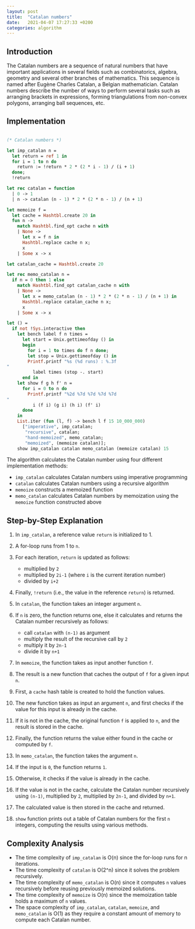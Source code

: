 ```yaml
---
layout: post
title:  "Catalan numbers"
date:   2021-04-07 17:27:33 +0200
categories: algorithm
---
```


## Introduction
The Catalan numbers are a sequence of natural numbers that have important applications in several fields such as combinatorics, algebra, geometry and several other branches of mathematics. This sequence is named after Eugène Charles Catalan, a Belgian mathematician. Catalan numbers describe the number of ways to perform several tasks such as arranging brackets in expressions, forming triangulations from non-convex polygons, arranging ball sequences, etc.

## Implementation

```ocaml

(* Catalan numbers *)

let imp_catalan n =
  let return = ref 1 in
  for i = 1 to n do
    return := !return * 2 * (2 * i - 1) / (i + 1)
  done;
  !return

let rec catalan = function
  | 0 -> 1
  | n -> catalan (n - 1) * 2 * (2 * n - 1) / (n + 1)

let memoize f =
  let cache = Hashtbl.create 20 in
  fun n ->
    match Hashtbl.find_opt cache n with
    | None ->
      let x = f n in
      Hashtbl.replace cache n x;
      x
    | Some x -> x

let catalan_cache = Hashtbl.create 20

let rec memo_catalan n =
  if n = 0 then 1 else
    match Hashtbl.find_opt catalan_cache n with
    | None ->
      let x = memo_catalan (n - 1) * 2 * (2 * n - 1) / (n + 1) in
      Hashtbl.replace catalan_cache n x;
      x
    | Some x -> x

let () =
  if not !Sys.interactive then
    let bench label f n times =
      let start = Unix.gettimeofday () in
      begin
        for i = 1 to times do f n done;
        let stop = Unix.gettimeofday () in
        Printf.printf "%s (%d runs) : %.3f
"
          label times (stop -. start)
      end in
    let show f g h f' n =
      for i = 0 to n do
        Printf.printf "%2d %7d %7d %7d %7d
"
          i (f i) (g i) (h i) (f' i)
      done
    in
    List.iter (fun (l, f) -> bench l f 15 10_000_000)
      ["imperative", imp_catalan;
       "recursive", catalan;
       "hand-memoized", memo_catalan;
       "memoized", (memoize catalan)];
    show imp_catalan catalan memo_catalan (memoize catalan) 15

```

The algorithm calculates the Catalan number using four different implementation methods:
- `imp_catalan` calculates Catalan numbers using imperative programming
- `catalan` calculates Catalan numbers using a recursive algorithm
- `memoize` constructs a memoized function
- `memo_catalan` calculates Catalan numbers by memoization using the `memoize` function constructed above

## Step-by-Step Explanation
1. In `imp_catalan`, a reference value `return` is initialized to 1.
2. A for-loop runs from 1 to `n`.
3. For each iteration, `return` is updated as follows:
     - multiplied by `2`
     - multiplied by `2i-1` (where `i` is the current iteration number)
     - divided by `i+2`
4. Finally, `!return` (i.e., the value in the reference `return`) is returned.

1. In `catalan`, the function takes an integer argument `n`.
2. If `n` is zero, the function returns one, else it calculates and returns the Catalan number recursively as follows:
     - call `catalan` with `(n-1)` as argument
     - multiply the result of the recursive call by `2`
     - multiply it by `2n-1`
     - divide it by `n+1`
     
1. In `memoize`, the function takes as input another function `f`. 
2. The result is a new function that caches the output of `f` for a given input `n`.
3. First, a `cache` hash table is created to hold the function values.
4. The new function takes as input an argument `n`, and first checks if the value for this input is already in the cache.
5. If it is not in the cache, the original function `f` is applied to `n`, and the result is stored in the cache.
6. Finally, the function returns the value either found in the cache or computed by `f`.

1. In `memo_catalan`, the function takes the argument `n`. 
2. If the input is `0`, the function returns `1`.
3. Otherwise, it checks if the value is already in the cache. 
4. If the value is not in the cache, calculate the Catalan number recursively using `(n-1)`, multiplied by `2`, multiplied by `2n-1`, and divided by `n+1`.
5. The calculated value is then stored in the cache and returned.

1. `show` function prints out a table of Catalan numbers for the first `n` integers, computing the results using various methods.

## Complexity Analysis
- The time complexity of `imp_catalan` is O(n) since the for-loop runs for n iterations.
- The time complexity of `catalan` is O(2^n) since it solves the problem recursively.
- The time complexity of `memo_catalan` is O(n) since it computes `n` values recursively before reusing previously memoized solutions.
- The time complexity of `memoize` is O(n) since the memoization table holds a maximum of `n` values.
- The space complexity of `imp_catalan`, `catalan`, `memoize`, and `memo_catalan` is O(1) as they require a constant amount of memory to compute each Catalan number.